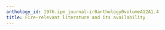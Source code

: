 ```yaml
---
anthology_id: 1976.ipm_journal-ir0anthology0volumeA12A1.4
title: Fire-relevant literature and its availability
---
```


